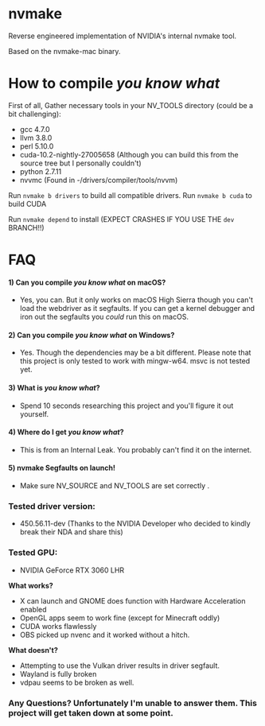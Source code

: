 # nvmake
Reverse engineered implementation of NVIDIA's internal nvmake tool.

Based on the nvmake-mac binary. 

# How to compile *you know what*

First of all, Gather necessary tools in your NV_TOOLS directory (could be a bit challenging):
- gcc 4.7.0
- llvm 3.8.0
- perl 5.10.0
- cuda-10.2-nightly-27005658 (Although you can build this from the source tree but I personally couldn't)
- python 2.7.11
- nvvmc (Found in -/drivers/compiler/tools/nvvm)

Run `nvmake b drivers` to build all compatible drivers.
Run `nvmake b cuda` to build CUDA

Run `nvmake depend` to install (EXPECT CRASHES IF YOU USE THE `dev` BRANCH!!)

# FAQ

#### 1) Can you compile *you know what* on macOS? 
-   Yes, you can. But it only works on macOS High Sierra though you can't load the webdriver as it segfaults. If you can get a kernel debugger and iron out the segfaults you *could* run this on macOS.

#### 2) Can you compile *you know what* on Windows?
-   Yes. Though the dependencies may be a bit different. Please note that this project is only tested to work with mingw-w64. msvc is not tested yet.

#### 3) What is *you know what*?
-   Spend 10 seconds researching this project and you'll figure it out yourself.

#### 4) Where do I get *you know what*?
-   This is from an Internal Leak. You probably can't find it on the internet.

#### 5) nvmake Segfaults on launch!
-   Make sure NV_SOURCE and NV_TOOLS are set correctly .

### Tested driver version:
-   450.56.11-dev (Thanks to the NVIDIA Developer who decided to kindly break their NDA and share this)

### Tested GPU:
- NVIDIA GeForce RTX 3060 LHR

**What works?**

- X can launch and GNOME does function with Hardware Acceleration enabled
- OpenGL apps seem to work fine (except for Minecraft oddly)
- CUDA works flawlessly
- OBS picked up nvenc and it worked without a hitch.

**What doesn't?**

- Attempting to use the Vulkan driver results in driver segfault.
- Wayland is fully broken
- vdpau seems to be broken as well.

### Any Questions? Unfortunately I'm unable to answer them. This project will get taken down at some point.
